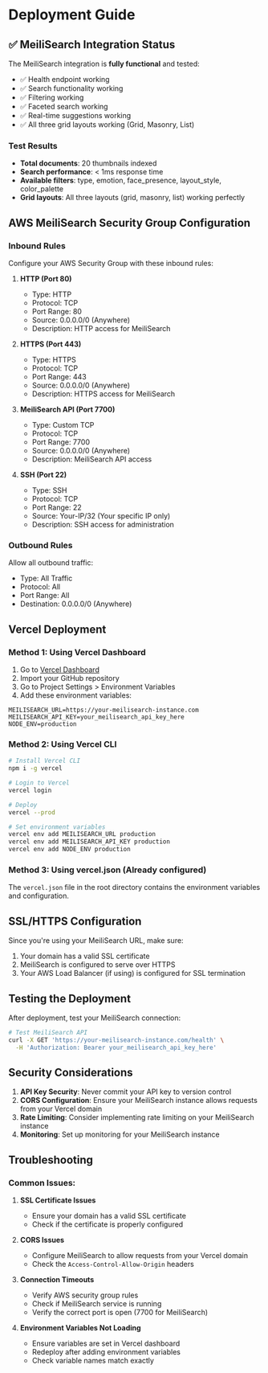 # Deployment Guide

## ✅ MeiliSearch Integration Status

The MeiliSearch integration is **fully functional** and tested:

- ✅ Health endpoint working
- ✅ Search functionality working
- ✅ Filtering working
- ✅ Faceted search working
- ✅ Real-time suggestions working
- ✅ All three grid layouts working (Grid, Masonry, List)

### Test Results
- **Total documents**: 20 thumbnails indexed
- **Search performance**: < 1ms response time
- **Available filters**: type, emotion, face_presence, layout_style, color_palette
- **Grid layouts**: All three layouts (grid, masonry, list) working perfectly

## AWS MeiliSearch Security Group Configuration

### Inbound Rules
Configure your AWS Security Group with these inbound rules:

1. **HTTP (Port 80)**
   - Type: HTTP
   - Protocol: TCP
   - Port Range: 80
   - Source: 0.0.0.0/0 (Anywhere)
   - Description: HTTP access for MeiliSearch

2. **HTTPS (Port 443)**
   - Type: HTTPS
   - Protocol: TCP
   - Port Range: 443
   - Source: 0.0.0.0/0 (Anywhere)
   - Description: HTTPS access for MeiliSearch

3. **MeiliSearch API (Port 7700)**
   - Type: Custom TCP
   - Protocol: TCP
   - Port Range: 7700
   - Source: 0.0.0.0/0 (Anywhere)
   - Description: MeiliSearch API access

4. **SSH (Port 22)**
   - Type: SSH
   - Protocol: TCP
   - Port Range: 22
   - Source: Your-IP/32 (Your specific IP only)
   - Description: SSH access for administration

### Outbound Rules
Allow all outbound traffic:
- Type: All Traffic
- Protocol: All
- Port Range: All
- Destination: 0.0.0.0/0 (Anywhere)

## Vercel Deployment

### Method 1: Using Vercel Dashboard

1. Go to [Vercel Dashboard](https://vercel.com/dashboard)
2. Import your GitHub repository
3. Go to Project Settings > Environment Variables
4. Add these environment variables:

```
MEILISEARCH_URL=https://your-meilisearch-instance.com
MEILISEARCH_API_KEY=your_meilisearch_api_key_here
NODE_ENV=production
```

### Method 2: Using Vercel CLI

```bash
# Install Vercel CLI
npm i -g vercel

# Login to Vercel
vercel login

# Deploy
vercel --prod

# Set environment variables
vercel env add MEILISEARCH_URL production
vercel env add MEILISEARCH_API_KEY production
vercel env add NODE_ENV production
```

### Method 3: Using vercel.json (Already configured)

The `vercel.json` file in the root directory contains the environment variables and configuration.

## SSL/HTTPS Configuration

Since you're using your MeiliSearch URL, make sure:

1. Your domain has a valid SSL certificate
2. MeiliSearch is configured to serve over HTTPS
3. Your AWS Load Balancer (if using) is configured for SSL termination

## Testing the Deployment

After deployment, test your MeiliSearch connection:

```bash
# Test MeiliSearch API
curl -X GET 'https://your-meilisearch-instance.com/health' \
  -H 'Authorization: Bearer your_meilisearch_api_key_here'
```

## Security Considerations

1. **API Key Security**: Never commit your API key to version control
2. **CORS Configuration**: Ensure your MeiliSearch instance allows requests from your Vercel domain
3. **Rate Limiting**: Consider implementing rate limiting on your MeiliSearch instance
4. **Monitoring**: Set up monitoring for your MeiliSearch instance

## Troubleshooting

### Common Issues:

1. **SSL Certificate Issues**
   - Ensure your domain has a valid SSL certificate
   - Check if the certificate is properly configured

2. **CORS Issues**
   - Configure MeiliSearch to allow requests from your Vercel domain
   - Check the `Access-Control-Allow-Origin` headers

3. **Connection Timeouts**
   - Verify AWS security group rules
   - Check if MeiliSearch service is running
   - Verify the correct port is open (7700 for MeiliSearch)

4. **Environment Variables Not Loading**
   - Ensure variables are set in Vercel dashboard
   - Redeploy after adding environment variables
   - Check variable names match exactly
